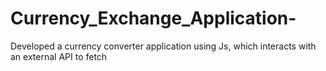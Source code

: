 # Currency_Exchange_Application-
Developed a currency converter application using Js, which interacts with an external API to fetch 
